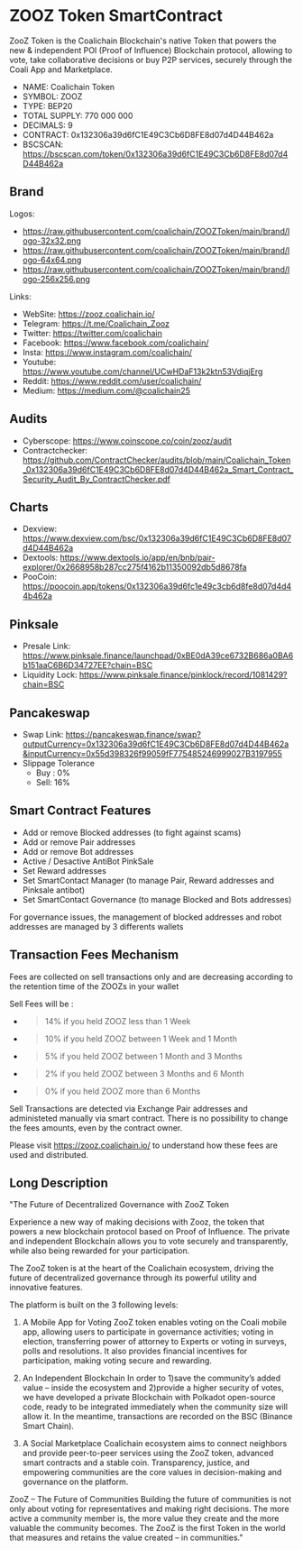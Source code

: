 # ZOOZ Token SmartContract

ZooZ Token is the Coalichain Blockchain's native Token that powers the new & independent POI (Proof of Influence) Blockchain protocol, allowing to vote, take collaborative decisions or buy P2P services, securely through the Coali App and Marketplace.

- NAME: Coalichain Token
- SYMBOL: ZOOZ
- TYPE: BEP20
- TOTAL SUPPLY: 770 000 000
- DECIMALS: 9
- CONTRACT: 0x132306a39d6fC1E49C3Cb6D8FE8d07d4D44B462a
- BSCSCAN: https://bscscan.com/token/0x132306a39d6fC1E49C3Cb6D8FE8d07d4D44B462a

## Brand

Logos:
- https://raw.githubusercontent.com/coalichain/ZOOZToken/main/brand/logo-32x32.png
- https://raw.githubusercontent.com/coalichain/ZOOZToken/main/brand/logo-64x64.png
- https://raw.githubusercontent.com/coalichain/ZOOZToken/main/brand/logo-256x256.png

Links: 
- WebSite: https://zooz.coalichain.io/
- Telegram: https://t.me/Coalichain_Zooz
- Twitter: https://twitter.com/coalichain
- Facebook: https://www.facebook.com/coalichain/
- Insta: https://www.instagram.com/coalichain/
- Youtube: https://www.youtube.com/channel/UCwHDaF13k2ktn53VdiqjErg
- Reddit: https://www.reddit.com/user/coalichain/
- Medium: https://medium.com/@coalichain25

## Audits
- Cyberscope: https://www.coinscope.co/coin/zooz/audit
- Contractchecker: https://github.com/ContractChecker/audits/blob/main/Coalichain_Token_0x132306a39d6fC1E49C3Cb6D8FE8d07d4D44B462a_Smart_Contract_Security_Audit_By_ContractChecker.pdf

## Charts
- Dexview: https://www.dexview.com/bsc/0x132306a39d6fC1E49C3Cb6D8FE8d07d4D44B462a
- Dextools: https://www.dextools.io/app/en/bnb/pair-explorer/0x2668958b287cc275f4162b11350092db5d8678fa
- PooCoin: https://poocoin.app/tokens/0x132306a39d6fc1e49c3cb6d8fe8d07d4d44b462a

## Pinksale
- Presale Link: https://www.pinksale.finance/launchpad/0xBE0dA39ce6732B686a0BA6b151aaC6B6D34727EE?chain=BSC
- Liquidity Lock: https://www.pinksale.finance/pinklock/record/1081429?chain=BSC
  
## Pancakeswap
- Swap Link: https://pancakeswap.finance/swap?outputCurrency=0x132306a39d6fC1E49C3Cb6D8FE8d07d4D44B462a&inputCurrency=0x55d398326f99059fF775485246999027B3197955
- Slippage Tolerance
  - Buy : 0%
  - Sell: 16%

## Smart Contract Features
- Add or remove Blocked addresses (to fight against scams)
- Add or remove Pair addresses
- Add or remove Bot addresses
- Active / Desactive AntiBot PinkSale
- Set Reward addresses
- Set SmartContact Manager (to manage Pair, Reward addresses and Pinksale antibot)
- Set SmartContact Governance (to manage Blocked and Bots addresses)

For governance issues, the management of blocked addresses and robot addresses are managed by 3 differents wallets

## Transaction Fees Mechanism
Fees are collected on sell transactions only and are decreasing according to the retention time of the ZOOZs in your wallet

Sell Fees will be :
- > 14% if you held ZOOZ less than 1 Week
- > 10% if you held ZOOZ between 1 Week and 1 Month
- > 5% if you held ZOOZ between 1 Month and 3 Months
- > 2% if you held ZOOZ between 3 Months and 6 Month
- > 0% if you held ZOOZ more than 6 Months

Sell Transactions are detected via Exchange Pair addresses and administeted manually via smart contract.
There is no possibility to change the fees amounts, even by the contract owner.

Please visit https://zooz.coalichain.io/ to understand how these fees are used and distributed.

## Long Description 

"The Future of Decentralized Governance with ZooZ Token

Experience a new way of making decisions with Zooz, the token that powers a new blockchain protocol based on Proof of Influence. The private and independent Blockchain allows you to vote securely and transparently, while also being rewarded for your participation. 

The ZooZ token is at the heart of the Coalichain ecosystem, driving the future of decentralized governance through its powerful utility and innovative features. 

The platform is built on the 3 following levels:

1) A Mobile App for Voting
ZooZ token enables voting on the Coali mobile app, allowing users to participate in governance activities; voting in election, transferring power of attorney to Experts or voting in surveys, polls and resolutions. It also provides financial incentives for participation, making voting secure and rewarding.

2) An Independent Blockchain
In order to 1)save the community’s added value – inside the ecosystem and 2)provide a higher security of votes, we have developed a private Blockchain with Polkadot open-source code, ready to be integrated immediately when the community size will allow it. In the meantime, transactions are recorded on the BSC (Binance Smart Chain).

3) A Social Marketplace
Coalichain ecosystem aims to connect neighbors and provide peer-to-peer services using the ZooZ token, advanced smart contracts and a stable coin. Transparency, justice, and empowering communities are the core values in decision-making and governance on the platform.

ZooZ – The Future of Communities
Building the future of communities is not only about voting for representatives and making right decisions. The more active a community member is, the more value they create and the more valuable the community becomes. The ZooZ is the first Token in the world that measures and retains the value created – in communities."
